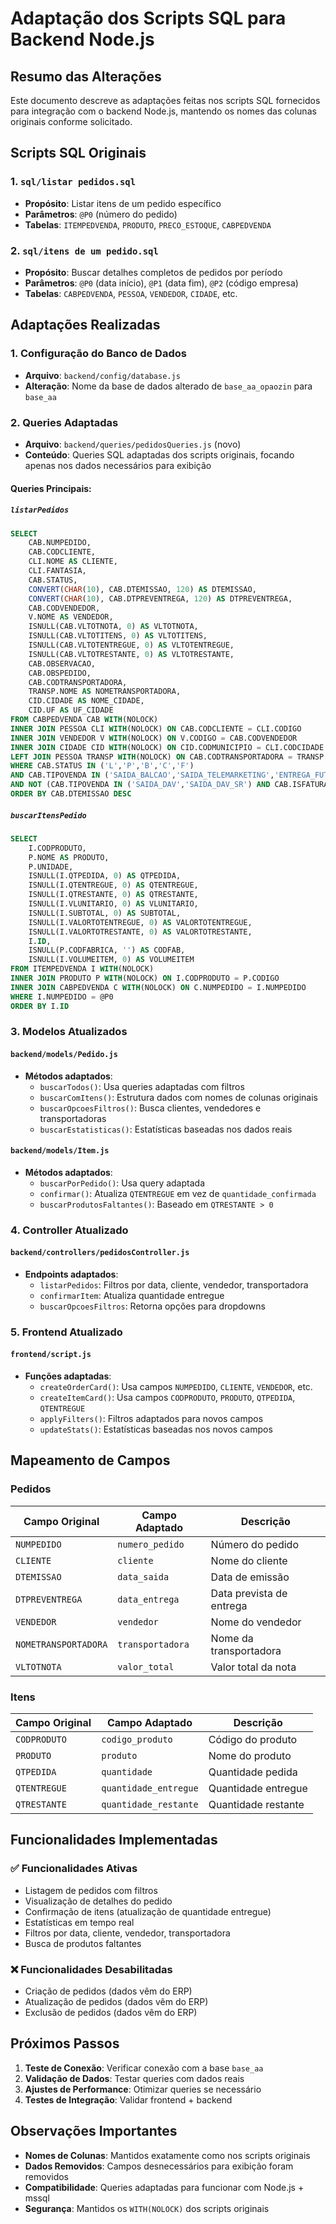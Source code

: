 # Adaptação dos Scripts SQL para Backend Node.js

## Resumo das Alterações

Este documento descreve as adaptações feitas nos scripts SQL fornecidos para integração com o backend Node.js, mantendo os nomes das colunas originais conforme solicitado.

## Scripts SQL Originais

### 1. `sql/listar pedidos.sql`
- **Propósito**: Listar itens de um pedido específico
- **Parâmetros**: `@P0` (número do pedido)
- **Tabelas**: `ITEMPEDVENDA`, `PRODUTO`, `PRECO_ESTOQUE`, `CABPEDVENDA`

### 2. `sql/itens de um pedido.sql`
- **Propósito**: Buscar detalhes completos de pedidos por período
- **Parâmetros**: `@P0` (data início), `@P1` (data fim), `@P2` (código empresa)
- **Tabelas**: `CABPEDVENDA`, `PESSOA`, `VENDEDOR`, `CIDADE`, etc.

## Adaptações Realizadas

### 1. Configuração do Banco de Dados
- **Arquivo**: `backend/config/database.js`
- **Alteração**: Nome da base de dados alterado de `base_aa_opaozin` para `base_aa`

### 2. Queries Adaptadas
- **Arquivo**: `backend/queries/pedidosQueries.js` (novo)
- **Conteúdo**: Queries SQL adaptadas dos scripts originais, focando apenas nos dados necessários para exibição

#### Queries Principais:

##### `listarPedidos`
```sql
SELECT 
    CAB.NUMPEDIDO,
    CAB.CODCLIENTE,
    CLI.NOME AS CLIENTE,
    CLI.FANTASIA,
    CAB.STATUS,
    CONVERT(CHAR(10), CAB.DTEMISSAO, 120) AS DTEMISSAO,
    CONVERT(CHAR(10), CAB.DTPREVENTREGA, 120) AS DTPREVENTREGA,
    CAB.CODVENDEDOR,
    V.NOME AS VENDEDOR,
    ISNULL(CAB.VLTOTNOTA, 0) AS VLTOTNOTA,
    ISNULL(CAB.VLTOTITENS, 0) AS VLTOTITENS,
    ISNULL(CAB.VLTOTENTREGUE, 0) AS VLTOTENTREGUE,
    ISNULL(CAB.VLTOTRESTANTE, 0) AS VLTOTRESTANTE,
    CAB.OBSERVACAO,
    CAB.OBSPEDIDO,
    CAB.CODTRANSPORTADORA,
    TRANSP.NOME AS NOMETRANSPORTADORA,
    CID.CIDADE AS NOME_CIDADE,
    CID.UF AS UF_CIDADE
FROM CABPEDVENDA CAB WITH(NOLOCK)
INNER JOIN PESSOA CLI WITH(NOLOCK) ON CAB.CODCLIENTE = CLI.CODIGO
INNER JOIN VENDEDOR V WITH(NOLOCK) ON V.CODIGO = CAB.CODVENDEDOR
INNER JOIN CIDADE CID WITH(NOLOCK) ON CID.CODMUNICIPIO = CLI.CODCIDADE
LEFT JOIN PESSOA TRANSP WITH(NOLOCK) ON CAB.CODTRANSPORTADORA = TRANSP.CODIGO
WHERE CAB.STATUS IN ('L','P','B','C','F')
AND CAB.TIPOVENDA IN ('SAIDA_BALCAO','SAIDA_TELEMARKETING','ENTREGA_FUTURA','SAIDA_MANIFESTO','ORDEM_PRODUCAO','SAIDA_DAV','SAIDA_DEVOLUCAO','SAIDA_DAV_SR')
AND NOT (CAB.TIPOVENDA IN ('SAIDA_DAV','SAIDA_DAV_SR') AND CAB.ISFATURADO = 1)
ORDER BY CAB.DTEMISSAO DESC
```

##### `buscarItensPedido`
```sql
SELECT 
    I.CODPRODUTO,
    P.NOME AS PRODUTO,
    P.UNIDADE,
    ISNULL(I.QTPEDIDA, 0) AS QTPEDIDA,
    ISNULL(I.QTENTREGUE, 0) AS QTENTREGUE,
    ISNULL(I.QTRESTANTE, 0) AS QTRESTANTE,
    ISNULL(I.VLUNITARIO, 0) AS VLUNITARIO,
    ISNULL(I.SUBTOTAL, 0) AS SUBTOTAL,
    ISNULL(I.VALORTOTENTREGUE, 0) AS VALORTOTENTREGUE,
    ISNULL(I.VALORTOTRESTANTE, 0) AS VALORTOTRESTANTE,
    I.ID,
    ISNULL(P.CODFABRICA, '') AS CODFAB,
    ISNULL(I.VOLUMEITEM, 0) AS VOLUMEITEM
FROM ITEMPEDVENDA I WITH(NOLOCK)
INNER JOIN PRODUTO P WITH(NOLOCK) ON I.CODPRODUTO = P.CODIGO
INNER JOIN CABPEDVENDA C WITH(NOLOCK) ON C.NUMPEDIDO = I.NUMPEDIDO
WHERE I.NUMPEDIDO = @P0
ORDER BY I.ID
```

### 3. Modelos Atualizados

#### `backend/models/Pedido.js`
- **Métodos adaptados**:
  - `buscarTodos()`: Usa queries adaptadas com filtros
  - `buscarComItens()`: Estrutura dados com nomes de colunas originais
  - `buscarOpcoesFiltros()`: Busca clientes, vendedores e transportadoras
  - `buscarEstatisticas()`: Estatísticas baseadas nos dados reais

#### `backend/models/Item.js`
- **Métodos adaptados**:
  - `buscarPorPedido()`: Usa query adaptada
  - `confirmar()`: Atualiza `QTENTREGUE` em vez de `quantidade_confirmada`
  - `buscarProdutosFaltantes()`: Baseado em `QTRESTANTE > 0`

### 4. Controller Atualizado

#### `backend/controllers/pedidosController.js`
- **Endpoints adaptados**:
  - `listarPedidos`: Filtros por data, cliente, vendedor, transportadora
  - `confirmarItem`: Atualiza quantidade entregue
  - `buscarOpcoesFiltros`: Retorna opções para dropdowns

### 5. Frontend Atualizado

#### `frontend/script.js`
- **Funções adaptadas**:
  - `createOrderCard()`: Usa campos `NUMPEDIDO`, `CLIENTE`, `VENDEDOR`, etc.
  - `createItemCard()`: Usa campos `CODPRODUTO`, `PRODUTO`, `QTPEDIDA`, `QTENTREGUE`
  - `applyFilters()`: Filtros adaptados para novos campos
  - `updateStats()`: Estatísticas baseadas nos novos campos

## Mapeamento de Campos

### Pedidos
| Campo Original | Campo Adaptado | Descrição |
|----------------|----------------|-----------|
| `NUMPEDIDO` | `numero_pedido` | Número do pedido |
| `CLIENTE` | `cliente` | Nome do cliente |
| `DTEMISSAO` | `data_saida` | Data de emissão |
| `DTPREVENTREGA` | `data_entrega` | Data prevista de entrega |
| `VENDEDOR` | `vendedor` | Nome do vendedor |
| `NOMETRANSPORTADORA` | `transportadora` | Nome da transportadora |
| `VLTOTNOTA` | `valor_total` | Valor total da nota |

### Itens
| Campo Original | Campo Adaptado | Descrição |
|----------------|----------------|-----------|
| `CODPRODUTO` | `codigo_produto` | Código do produto |
| `PRODUTO` | `produto` | Nome do produto |
| `QTPEDIDA` | `quantidade` | Quantidade pedida |
| `QTENTREGUE` | `quantidade_entregue` | Quantidade entregue |
| `QTRESTANTE` | `quantidade_restante` | Quantidade restante |

## Funcionalidades Implementadas

### ✅ Funcionalidades Ativas
- Listagem de pedidos com filtros
- Visualização de detalhes do pedido
- Confirmação de itens (atualização de quantidade entregue)
- Estatísticas em tempo real
- Filtros por data, cliente, vendedor, transportadora
- Busca de produtos faltantes

### ❌ Funcionalidades Desabilitadas
- Criação de pedidos (dados vêm do ERP)
- Atualização de pedidos (dados vêm do ERP)
- Exclusão de pedidos (dados vêm do ERP)

## Próximos Passos

1. **Teste de Conexão**: Verificar conexão com a base `base_aa`
2. **Validação de Dados**: Testar queries com dados reais
3. **Ajustes de Performance**: Otimizar queries se necessário
4. **Testes de Integração**: Validar frontend + backend

## Observações Importantes

- **Nomes de Colunas**: Mantidos exatamente como nos scripts originais
- **Dados Removidos**: Campos desnecessários para exibição foram removidos
- **Compatibilidade**: Queries adaptadas para funcionar com Node.js + mssql
- **Segurança**: Mantidos os `WITH(NOLOCK)` dos scripts originais 